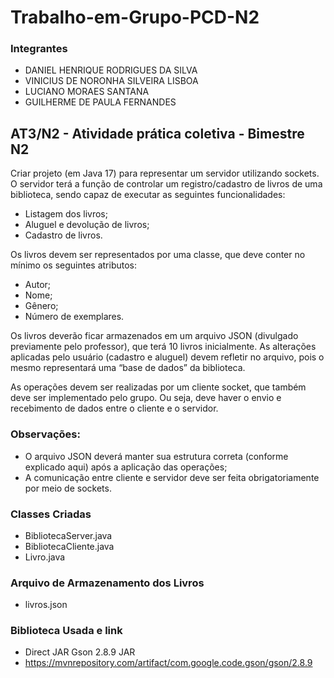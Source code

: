 # Trabalho-em-Grupo-PCD-N2
### Integrantes
- DANIEL HENRIQUE RODRIGUES DA SILVA
- VINICIUS DE NORONHA SILVEIRA LISBOA
- LUCIANO MORAES SANTANA
- GUILHERME DE PAULA FERNANDES

## AT3/N2 - Atividade prática coletiva - Bimestre N2

Criar projeto (em Java 17) para representar um servidor utilizando sockets. O servidor terá a função de controlar um registro/cadastro de livros de uma biblioteca, sendo capaz de executar as seguintes funcionalidades:
- Listagem dos livros;
- Aluguel e devolução de livros;
- Cadastro de livros.

Os livros devem ser representados por uma classe, que deve conter no mínimo os seguintes atributos:
- Autor;
- Nome;
- Gênero;
- Número de exemplares.

Os livros deverão ficar armazenados em um arquivo JSON (divulgado previamente pelo professor), que terá 10 livros inicialmente. As alterações aplicadas pelo usuário (cadastro e aluguel) devem refletir no arquivo, pois o mesmo representará uma “base de dados” da biblioteca.

As operações devem ser realizadas por um cliente socket, que também deve ser implementado pelo grupo. Ou seja, deve haver o envio e recebimento de dados entre o cliente e o servidor.

### Observações:
- O arquivo JSON deverá manter sua estrutura correta (conforme explicado aqui) após a aplicação das operações;
- A comunicação entre cliente e servidor deve ser feita obrigatoriamente por meio de sockets.

### Classes Criadas
- BibliotecaServer.java
- BibliotecaCliente.java
- Livro.java

### Arquivo de Armazenamento dos Livros
- livros.json

### Biblioteca Usada e link
- Direct JAR Gson 2.8.9 JAR
- https://mvnrepository.com/artifact/com.google.code.gson/gson/2.8.9
